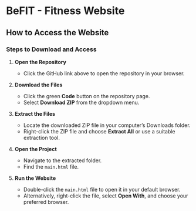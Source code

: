# BeFIT - Fitness Website

## How to Access the Website

### Steps to Download and Access

1. **Open the Repository**  
   - Click the GitHub link above to open the repository in your browser.

2. **Download the Files**  
   - Click the green **Code** button on the repository page.  
   - Select **Download ZIP** from the dropdown menu.

3. **Extract the Files**  
   - Locate the downloaded ZIP file in your computer’s Downloads folder.  
   - Right-click the ZIP file and choose **Extract All** or use a suitable extraction tool.

4. **Open the Project**  
   - Navigate to the extracted folder.  
   - Find the `main.html` file.

5. **Run the Website**  
   - Double-click the `main.html` file to open it in your default browser.  
   - Alternatively, right-click the file, select **Open With**, and choose your preferred browser.


